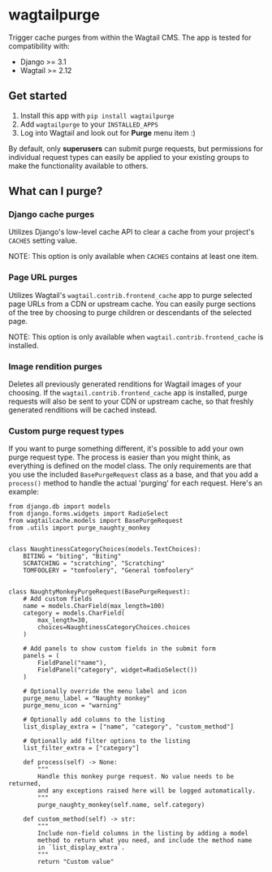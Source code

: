 # wagtailpurge

Trigger cache purges from within the Wagtail CMS. The app is tested for compatibility with:
- Django >= 3.1
- Wagtail >= 2.12

## Get started

1. Install this app with `pip install wagtailpurge`
2. Add `wagtailpurge` to your `INSTALLED_APPS`
3. Log into Wagtail and look out for **Purge** menu item :)

By default, only **superusers** can submit purge requests, but permissions for individual request types can easily be applied to your existing groups to make the functionality available to others.

## What can I purge?

### Django cache purges

Utilizes Django's low-level cache API to clear a cache from your project's `CACHES` setting value.

NOTE: This option is only available when `CACHES` contains at least one item.

### Page URL purges

Utilizes Wagtail's `wagtail.contrib.frontend_cache` app to purge selected page URLs from a CDN or upstream cache. You can easily purge sections of the tree by choosing to purge children or descendants of the selected page.

NOTE: This option is only available when `wagtail.contrib.frontend_cache` is installed.

### Image rendition purges

Deletes all previously generated renditions for Wagtail images of your choosing. If the `wagtail.contrib.frontend_cache` app is installed, purge requests will also be sent to your CDN or upstream cache, so that freshly generated renditions will be cached instead.

### Custom purge request types

If you want to purge something different, it's possible to add your own purge request type. The process is easier than you might think, as everything is defined on the model class. The only requirements are that you use the included `BasePurgeRequest` class as a base, and that you add a `process()` method to handle the actual 'purging' for each request. Here's an example:

```
from django.db import models
from django.forms.widgets import RadioSelect
from wagtailcache.models import BasePurgeRequest
from .utils import purge_naughty_monkey


class NaughtinessCategoryChoices(models.TextChoices):
    BITING = "biting", "Biting"
    SCRATCHING = "scratching", "Scratching"
    TOMFOOLERY = "tomfoolery", "General tomfoolery"


class NaughtyMonkeyPurgeRequest(BasePurgeRequest):
    # Add custom fields
    name = models.CharField(max_length=100)
    category = models.CharField(
        max_length=30,
        choices=NaughtinessCategoryChoices.choices
    )

    # Add panels to show custom fields in the submit form
    panels = (
        FieldPanel("name"),
        FieldPanel("category", widget=RadioSelect())
    )

    # Optionally override the menu label and icon
    purge_menu_label = "Naughty monkey"
    purge_menu_icon = "warning"

    # Optionally add columns to the listing
    list_display_extra = ["name", "category", "custom_method"]

    # Optionally add filter options to the listing
    list_filter_extra = ["category"]

    def process(self) -> None:
        """
        Handle this monkey purge request. No value needs to be returned,
        and any exceptions raised here will be logged automatically.
        """
        purge_naughty_monkey(self.name, self.category)

    def custom_method(self) -> str:
        """
        Include non-field columns in the listing by adding a model
        method to return what you need, and include the method name
        in `list_display_extra`.
        """
        return "Custom value"
```
